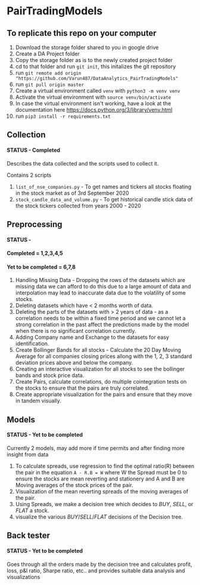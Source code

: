 # PairTradingModels

## To replicate this repo on your computer

1. Download the storage folder shared to you in google drive
2. Create a DA Project folder
3. Copy the storage folder as is to the newly created project folder
3. cd to that folder and run `git init`, this initalizes the git repository
4. run `git remote add origin "https://github.com/Varun487/DataAnalytics_PairTradingModels"`
5. run `git pull origin master`
6. Create a virtual environment called `venv` with `python3 -m venv venv`
7. Activate the virtual environment with `source venv/bin/activate`
8. In case the virtual environment isn't working, have a look at the documentation here https://docs.python.org/3/library/venv.html
9. run `pip3 install -r requirements.txt`

## Collection

#### STATUS - Completed

Describes the data collected and the scripts used to collect it.

Contains 2 scripts
1. `list_of_nse_companies.py` - To get names and tickers all stocks floating in the stock market as of 3rd September 2020
2. `stock_candle_data_and_volume.py` - To get historical candle stick data of the stock tickers collected from years 2000 - 2020

## Preprocessing

#### STATUS - 
#### Completed = 1,2,3,4,5
#### Yet to be completed = 6,7,8

1. Handling Missing Data - Dropping the rows of the datasets which are missing data we can afford to do this due to a large amount of data and interpolation may lead to inaccurate data due to the volatility of some stocks.
2. Deleting datasets which have < 2 months worth of data.
3. Deleting the parts of the datasets with > 2 years of data - as a correlation needs to be within a fixed time period and we cannot let a strong correlation in the past affect the predictions made by the model when there is no significant correlation currently.
4. Adding Company name and Exchange to the datasets for easy identification.
5. Create Bollinger Bands for all stocks - Calculate the 20 Day Moving Average for all companies closing prices allong with the 1, 2, 3 standard deviation prices above and below the company.
6. Creating an interactive visualization for all stocks to see the bollinger bands and stock price data.
7. Create Pairs, calculate correlations, do multiple cointegration tests on the stocks to ensure that the pairs are truly correlated.
8. Create appropriate visualization for the pairs and ensure that they move in tandem visually.

## Models

#### STATUS - Yet to be completed

Currently 2 models, may add more if time permits and after finding more insight from data
1. To calculate spreads, use regression to find the optimal ratio(R) between the pair in the equation `A - R.B = W` where W the Spread must be 0 to ensure the stocks are mean reverting and stationery and A and B are Moving averages of the stock prices of the pair.
2. Visualization of the mean reverting spreads of the moving averages of the pair.
3. Using Spreads, we make a decision tree which decides to *BUY*, *SELL*, or *FLAT* a stock.
4. visualize the various *BUY*/*SELL*/*FLAT* decisions of the Decision tree.

## Back tester

#### STATUS - Yet to be completed

Goes through all the orders made by the decision tree and calculates profit, loss, p&l ratio, Sharpe ratio, etc.. and provides suitable data analysis and visualizations

